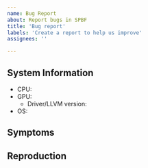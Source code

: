 ```yaml
---
name: Bug Report
about: Report bugs in SPBF
title: 'Bug report'
labels: 'Create a report to help us improve'
assignees: ''

---
```


## System Information
- CPU: <!-- e.g. Intel i7 7700 or AMD Ryzen 1700 -->
- GPU: <!-- e.g. RX 580 or GTX 970 -->
   - Driver/LLVM version: <!-- e.g. Mesa 18.2/7.0.0 or nvidia 396.54 -->
- OS:  <!-- e.g. Ubuntu 18.04 or Windows 10 -->

<!-- You might want to add the log file, you will find that inside the game
     folder under SPBF/Saved/Logs. Just drag and drop the file here: -->


## Symptoms <!-- What's the problem? -->


## Reproduction <!-- If possible try to explain how to reproduce the issue -->


<!-- If you have screenshots which show the bug,
     you can drag and drop them here -->

